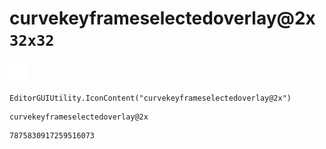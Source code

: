 # curvekeyframeselectedoverlay@2x `32x32`
<img src="/img/curvekeyframeselectedoverlay@2x.png" width=32 height=32>

``` CSharp
EditorGUIUtility.IconContent("curvekeyframeselectedoverlay@2x")
```
```
curvekeyframeselectedoverlay@2x
```
```
7875830917259516073
```
